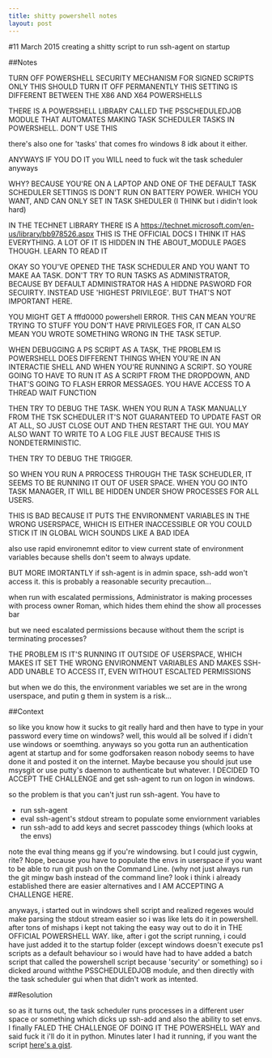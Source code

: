 ```yaml
---
title: shitty powershell notes
layout: post
---
```


#11 March 2015 creating a shitty script to run ssh-agent on startup

##Notes

TURN OFF POWERSHELL SECURITY MECHANISM FOR SIGNED SCRIPTS ONLY
     THIS SHOULD TURN IT OFF PERMANENTLY
     THIS SETTING IS DIFFERENT BETWEEN THE X86 AND X64 POWERSHELLS

THERE IS A POWERSHELL LIBRARY CALLED THE PSSCHEDULEDJOB MODULE THAT AUTOMATES MAKING TASK SCHEDULER TASKS IN POWERSHELL.  DON'T USE THIS

there's also one for 'tasks' that comes fro windows 8 idk about it either.

ANYWAYS IF YOU DO IT you WILL need to fuck wit the task scheduler anyways

WHY?  BECAUSE YOU'RE ON A LAPTOP AND ONE OF THE DEFAULT TASK SCHEDULER SETTINGS IS DON'T RUN ON BATTERY POWER.  WHICH YOU WANT, AND CAN ONLY SET IN TASK SHEDULER (I THINK but i didin't look hard)

IN THE TECHNET LIBRARY THERE IS A https://technet.microsoft.com/en-us/library/bb978526.aspx THIS IS THE OFFICIAL DOCS I THINK IT HAS EVERYTHING.  A LOT OF IT IS HIDDEN IN THE ABOUT_MODULE PAGES THOUGH.  LEARN TO READ IT

OKAY SO YOU'VE OPENED THE TASK SCHEDULER AND YOU WANT TO MAKE AA TASK.  DON'T TRY TO RUN TASKS AS ADMINISTRATOR, BECAUSE BY DEFAULT ADMINISTRATOR HAS A HIDDNE PASWORD FOR SECUIRTY.  INSTEAD USE 'HIGHEST PRIVILEGE'.  BUT THAT'S NOT IMPORTANT HERE.  

YOU MIGHT GET A fffd0000 powershell ERROR.  THIS CAN MEAN YOU'RE TRYING TO STUFF YOU DON'T HAVE PRIVILEGES FOR, IT CAN ALSO MEAN YOU WROTE SOMETHING WRONG IN THE TASK SETUP.

WHEN DEBUGGING A PS SCRIPT AS A TASK, THE PROBLEM IS POWERSHELL DOES DIFFERENT THINGS WHEN YOU'RE IN AN INTERACTIE SHELL AND WHEN YOU'RE RUNNING A SCRIPT.  SO YOURE GOING TO HAVE TO RUN IT AS A SCRIPT FROM THE DROPDOWN, AND THAT'S GOING TO FLASH ERROR MESSAGES.  YOU HAVE ACCESS TO A THREAD WAIT FUNCTION

THEN TRY TO DEBUG THE TASK.  WHEN YOU RUN A TASK MANUALLY FROM THE TSK SCHEDULER IT'S NOT GUARANTEED TO UPDATE FAST OR AT ALL, SO JUST CLOSE OUT AND THEN RESTART THE GUI.  YOU MAY ALSO WANT TO WRITE TO A LOG FILE JUST BECAUSE THIS IS NONDETERMINISTIC.

THEN TRY TO DEBUG THE TRIGGER.

SO WHEN YOU RUN A PRROCESS THROUGH THE TASK SCHEUDLER, IT SEEMS TO BE RUNNING IT OUT OF USER SPACE.  WHEN YOU GO INTO TASK MANAGER, IT WILL BE HIDDEN UNDER SHOW PROCESSES FOR ALL USERS.

THIS IS BAD BECAUSE IT PUTS THE ENVIRONMENT VARIABLES IN THE WRONG USERSPACE, WHICH IS EITHER INACCESSIBLE OR YOU COULD STICK IT IN GLOBAL WICH SOUNDS LIKE A BAD IDEA

also use rapid environemnt editor to view current state of environment variables because shells don't seem to always update.

BUT MORE IMORTANTLY if ssh-agent is in admin space, ssh-add won't access it.  this is probably a reasonable security precaution...

when run with escalated permissions, Administrator is making processes with process owner Roman, which hides them ehind the show all processes bar

but we need escalated permissions because without them the script is terminating processes?

THE PROBLEM IS IT'S RUNNING IT OUTSIDE OF USERSPACE, WHICH MAKES IT SET THE WRONG ENVIRONMENT VARIABLES AND MAKES SSH-ADD UNABLE TO ACCESS IT, EVEN WITHOUT ESCALTED PERMISSIONS

but when we do this, the environment variables we set are in the wrong userspace, and putin g them in system is a risk...

##Context

so like you know how it sucks to git really hard and then have to type in your password every time on windows?  well, this would all be solved if i didn't use windows or soemthing.  anyways so you gotta run an authentication agent at startup and for some godforsaken reason nobody seems to have done it and posted it on the internet.  Maybe because you should jsut use msysgit or use putty's daemon to authenticate but whatever.  I DECIDED TO ACCEPT THE CHALLENGE and get ssh-agent to run on logon in windows.

so the problem is that you can't just run ssh-agent.  You have to 

* run ssh-agent
* eval ssh-agent's stdout stream to populate some enviornment variables
* run ssh-add to add keys and secret passcodey things (which looks at the envs)

note the eval thing means gg if you're windowsing.  but I could just cygwin, rite?  Nope, because you have to populate the envs in userspace if you want to be able to run git push on the Command Line.  (why not just always run the git mingw bash instead of the command line?  look i think i already established there are easier alternatives and I AM ACCEPTING A CHALLENGE HERE.

anyways, i started out in windows shell script and realized regexes would make parsing the stdout stream easier so i was like lets do it in powershell.  after tons of mishaps i kept not taking the easy way out to do it in THE OFFICIAL POWERSHELL WAY.  like, after i got the script running, i could have just added it to the startup folder (except windows doesn't execute ps1 scripts as a default behaviour so i would have had to have added a batch script that called the powershell script because 'security' or something)  so i dicked around withthe PSSCHEDULEDJOB module, and then directly with the task scheduler gui when that didn't work as intented.

##Resolution

so as it turns out, the task scheduler runs processes in a different user space or something which dicks up ssh-add and also the ability to set envs.  I finally FALED THE CHALLENGE OF DOING IT THE POWERSHELL WAY and said fuck it i'll do it in python.  Minutes later I had it running, if you want the script [here's a gist](https://gist.github.com/romnempire/290b6bc10841a1d8aba5).
